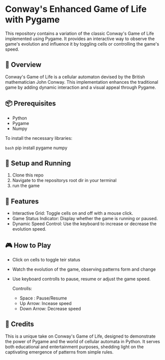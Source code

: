 # Conway's Enhanced Game of Life with Pygame

This repository contains a variation of the classic Conway's Game of Life implemented using Pygame. It provides an interactive way to observe the game's evolution and influence it by toggling cells or controlling the game's speed.

## 🚀 Overview

Conway's Game of Life is a cellular automaton devised by the British mathematician John Conway. This implementation enhances the traditional game by adding dynamic interaction and a visual appeal through Pygame.

## 📦 Prerequisites

- Python
- Pygame
- Numpy

To install the necessary libraries:

```bash```
pip install pygame numpy

## 🚀 Setup and Running
1. Clone this repo
2. Navigate to the repositorys root dir in your terminal
3. run the game

## 🎨 Features

- Interactive Grid: Toggle cells on and off with a mouse click.
- Game Status Indicator: Display whether the game is running or paused.
- Dynamic Speed Control: Use the keyboard to increase or decrease the evolution speed.

## 🎮 How to Play

- Click on cells to toggle teir status
- Watch the evolution of the game, observing patterns form and change
- Use keyboard controlls to pause, resume or adjust the game speed.

  Controlls:
  - Space : Pause/Resume
  - Up Arrow: Incease speed
  - Down Arrow: Decrease speed

## 💼 Credits
This is a unique take on Conway's Game of Life, designed to demonstrate the power of Pygame and the world of cellular automata in Python. It serves both educational and entertainment purposes, shedding light on the captivating emergence of patterns from simple rules.
